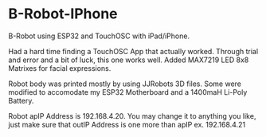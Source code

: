 # B-Robot-IPhone
B-Robot using ESP32 and TouchOSC with iPad/iPhone.

Had a hard time finding a TouchOSC App that actually worked.
Through trial and error and a bit of luck, this one works well.
Added MAX7219 LED 8x8 Matrixes for facial expressions.

Robot body was printed mostly by using JJRobots 3D files.
Some were modified to accomodate my ESP32 Motherboard and
a 1400maH Li-Poly Battery.

Robot apIP Address is 192.168.4.20.  You may change it to anything you like, just make sure that
outIP Address is one more than apIP ex. 192.168.4.21
